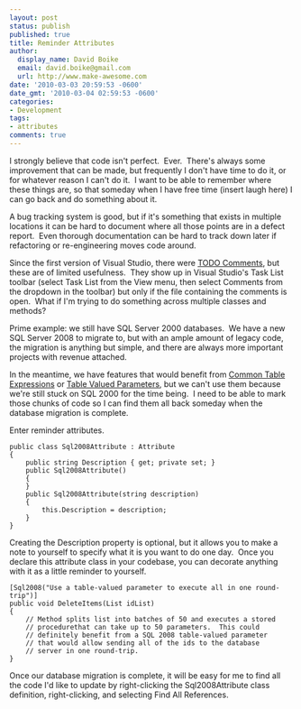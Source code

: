 ```yaml
---
layout: post
status: publish
published: true
title: Reminder Attributes
author:
  display_name: David Boike
  email: david.boike@gmail.com
  url: http://www.make-awesome.com
date: '2010-03-03 20:59:53 -0600'
date_gmt: '2010-03-04 02:59:53 -0600'
categories:
- Development
tags:
- attributes
comments: true
---
```

I strongly believe that code isn't perfect.  Ever.  There's always some improvement that can be made, but frequently I don't have time to do it, or for whatever reason I can't do it.  I want to be able to remember where these things are, so that someday when I have free time (insert laugh here) I can go back and do something about it.

A bug tracking system is good, but if it's something that exists in multiple locations it can be hard to document where all those points are in a defect report.  Even thorough documentation can be hard to track down later if refactoring or re-engineering moves code around.

Since the first version of Visual Studio, there were [TODO Comments](http://dotnetperls.com/todo-comments-visual-studio), but these are of limited usefulness.  They show up in Visual Studio's Task List toolbar (select Task List from the View menu, then select Comments from the dropdown in the toolbar) but only if the file containing the comments is open.  What if I'm trying to do something across multiple classes and methods?

Prime example: we still have SQL Server 2000 databases.  We have a new SQL Server 2008 to migrate to, but with an ample amount of legacy code, the migration is anything but simple, and there are always more important projects with revenue attached.

In the meantime, we have features that would benefit from [Common Table Expressions](http://msdn.microsoft.com/en-us/library/ms190766.aspx) or [Table Valued Parameters](http://msdn.microsoft.com/en-us/library/bb510489.aspx), but we can't use them because we're still stuck on SQL 2000 for the time being.  I need to be able to mark those chunks of code so I can find them all back someday when the database migration is complete.

Enter reminder attributes.

<!-- more -->

    public class Sql2008Attribute : Attribute
    {
        public string Description { get; private set; }
        public Sql2008Attribute()
        {
        }
        public Sql2008Attribute(string description)
        {
            this.Description = description;
        }
    }

Creating the Description property is optional, but it allows you to make a note to yourself to specify what it is you want to do one day.  Once you declare this attribute class in your codebase, you can decorate anything with it as a little reminder to yourself.

    [Sql2008("Use a table-valued parameter to execute all in one round-trip")]
    public void DeleteItems(List idList)
    {
        // Method splits list into batches of 50 and executes a stored
        // procedurethat can take up to 50 parameters.  This could
        // definitely benefit from a SQL 2008 table-valued parameter
        // that would allow sending all of the ids to the database
        // server in one round-trip.
    }

Once our database migration is complete, it will be easy for me to find all the code I'd like to update by right-clicking the Sql2008Attribute class definition, right-clicking, and selecting Find All References.

